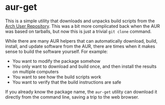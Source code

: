 # aur-get

This is a simple utility that downloads and unpacks build scripts from the [Arch User Repository](https://aur.archlinux.org/). This was a bit more complicated back when the AUR was based on tarballs, but now this is just a trivial `git clone` command.

While there are many AUR helpers that can automatically download, build, install, and update software from the AUR, there are times when it makes sense to build the software yourself. For example:

* You want to modify the package somehow
* You only want to download and build once, and then install the results on multiple computers
* You want to see how the build scripts work
* You want to verify that the build instructions are safe

If you already know the package name, the `aur-get` utility can download it directly from the command line, saving a trip to the web browser.

